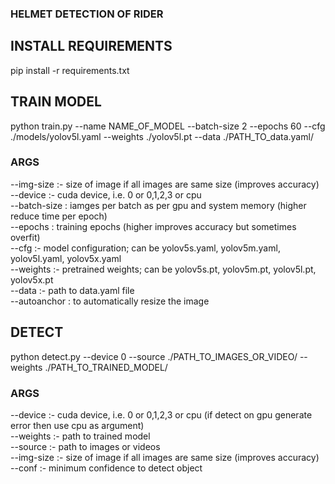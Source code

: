 ### HELMET DETECTION OF RIDER
## INSTALL REQUIREMENTS 

pip install -r requirements.txt

## TRAIN MODEL 

python train.py --name NAME_OF_MODEL --batch-size 2 --epochs 60 --cfg ./models/yolov5l.yaml --weights ./yolov5l.pt --data ./PATH_TO_data.yaml/  
### ARGS
 --img-size :- size of image if all images are same size (improves accuracy)<br/>
 --device :- cuda device, i.e. 0 or 0,1,2,3 or cpu<br/>
 --batch-size : iamges per batch as per gpu and system memory (higher reduce time per epoch)<br/>
 --epochs : training epochs (higher improves accuracy but sometimes overfit)<br/>
 --cfg :- model configuration; can be yolov5s.yaml, yolov5m.yaml, yolov5l.yaml, yolov5x.yaml<br/>
 --weights :- pretrained weights; can be yolov5s.pt, yolov5m.pt, yolov5l.pt, yolov5x.pt<br/>
 --data :- path to data.yaml file  <br/>
 --autoanchor : to automatically resize the image<br/>


## DETECT 
python detect.py --device 0 --source ./PATH_TO_IMAGES_OR_VIDEO/ --weights ./PATH_TO_TRAINED_MODEL/
### ARGS 
 
  --device :- cuda device, i.e. 0 or 0,1,2,3 or cpu (if detect on gpu generate error then use cpu as argument)<br/>
  --weights :- path to trained model<br/>
  --source :- path to images or videos<br/>
  --img-size :- size of image if all images are same size (improves accuracy)<br/>
  --conf :- minimum confidence to detect object<br/>


